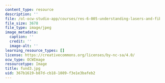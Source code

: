 ```yaml
---
content_type: resource
description: ''
file: /ol-ocw-studio-app/courses/res-6-005-understanding-lasers-and-fiberoptics-spring-2008/367b1619b87dcb181089f3e1e3bafeb2_fund3.jpg
file_size: 3678
file_type: image/jpeg
image_metadata:
  caption: ''
  credit: ''
  image-alt: ''
learning_resource_types: []
license: https://creativecommons.org/licenses/by-nc-sa/4.0/
ocw_type: OCWImage
resourcetype: Image
title: fund3.jpg
uid: 367b1619-b87d-cb18-1089-f3e1e3bafeb2
---
```

